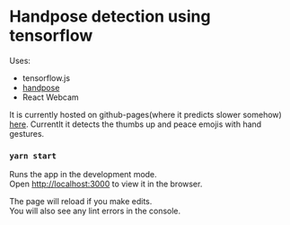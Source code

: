 # Handpose detection using tensorflow

Uses:
 - tensorflow.js
 - [handpose](https://github.com/tensorflow/tfjs-models/tree/master/handpose)
 - React Webcam

It is currently hosted on github-pages(where it predicts slower somehow) [here](https://abhishekshree.github.io/handpose-emote-detection/). Currentlt it detects the thumbs up and peace emojis with hand gestures.

### `yarn start`

Runs the app in the development mode.\
Open [http://localhost:3000](http://localhost:3000) to view it in the browser.

The page will reload if you make edits.\
You will also see any lint errors in the console.
